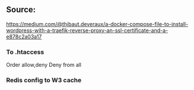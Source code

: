 ## Source:
https://medium.com/@thibaut.deveraux/a-docker-compose-file-to-install-wordpress-with-a-traefik-reverse-proxy-an-ssl-certificate-and-a-e878c2a03a17


### To .htaccess
<Files wp-config.php.save>
    Order allow,deny
    Deny from all
</Files>

### Redis config to W3 cache
